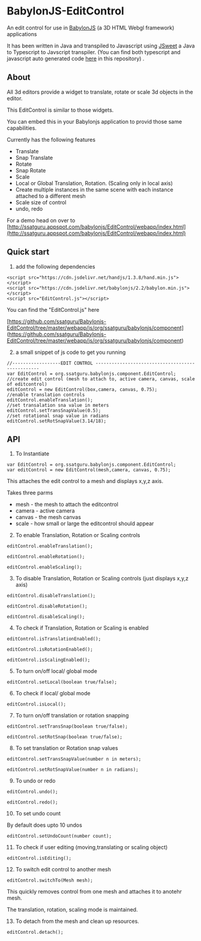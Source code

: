 # BabylonJS-EditControl
An edit control for use in [BabylonJS](http://www.babylonjs.com/) (a 3D HTML Webgl framework)  applications

It has been written in Java and transpiled to Javascript using [JSweet](http://www.jsweet.org/)  a Java to Typescript to Javscript transpiler. (You can find both typescript and javascript auto generated code  [here](https://github.com/ssatguru/Babylonjs-EditControl/tree/master/webapp/js/org/ssatguru/babylonjs/component) in this repository) .

## About
All 3d editors provide a widget to translate, rotate or scale 3d objects in the editor.

This EditControl is similar to those widgets.

You can embed this in your Babylonjs application to provid those same capabilities.

Currently has the following features

* Translate 
* Snap Translate
* Rotate 
* Snap Rotate
* Scale 
* Local or Global  Translation, Rotation. (Scaling only in local axis)
* Create multiple instances in the same scene with each instance attached to a different mesh
* Scale size of control
* undo, redo

For a demo head on over to [http://ssatguru.appspot.com/babylonjs/EditControl/webapp/index.html](http://ssatguru.appspot.com/babylonjs/EditControl/webapp/index.html)

## Quick start

1) add the following dependencies 
 ```
<script src="https://cdn.jsdelivr.net/handjs/1.3.8/hand.min.js"></script>
<script src="https://cdn.jsdelivr.net/babylonjs/2.2/babylon.min.js"></script>
<script src="EditControl.js"></script>
```
You can find the "EditControl.js" here

[https://github.com/ssatguru/Babylonjs-EditControl/tree/master/webapp/js/org/ssatguru/babylonjs/component] (https://github.com/ssatguru/Babylonjs-EditControl/tree/master/webapp/js/org/ssatguru/babylonjs/component)

2) a small snippet of js code to get you running
```
//------------------EDIT CONTROL -------------------------------------------------
var EditControl = org.ssatguru.babylonjs.component.EditControl;
//create edit control (mesh to attach to, active camera, canvas, scale of editcontrol)
editControl = new EditControl(box,camera, canvas, 0.75);
//enable translation controls
editControl.enableTranslation();
//set transalation sna value in meters
editControl.setTransSnapValue(0.5);
//set rotational snap value in radians
editControl.setRotSnapValue(3.14/18);
```
## API
1) To Instantiate
```
var EditControl = org.ssatguru.babylonjs.component.EditControl;
var editControl = new EditControl(mesh,camera, canvas, 0.75);
```
This attaches the edit control to a mesh and displays  x,y,z axis.

Takes three parms
* mesh - the mesh to attach the editcontrol
* camera - active camera
* canvas - the mesh canvas 
* scale - how small or large the editcontrol should appear


2) To enable Translation, Rotation or Scaling controls
```
editControl.enableTranslation();
```
```
editControl.enableRotation();
```
```
editControl.enableScaling();
```
3) To disable Translation, Rotation or Scaling controls (just displays x,y,z axis)
```
editControl.disableTranslation();
```
```
editControl.disableRotation();
```
```
editControl.disableScaling();
```
4) To check if Translation, Rotation or Scaling is enabled
```
editControl.isTranslationEnabled();
```
```
editControl.isRotationEnabled();
```
```
editControl.isScalingEnabled();
```
5) To turn on/off local/ global mode
```
editControl.setLocal(boolean true/false);
```
6) To check if local/ global mode
```
editControl.isLocal();
```
7) To turn on/off translation or rotation snapping
```
editControl.setTransSnap(boolean true/false);
```
```
editControl.setRotSnap(boolean true/false);
```
8) To set translation or Rotation snap values
```
editControl.setTransSnapValue(number n in meters);
```
```
editControl.setRotSnapValue(number n in radians);
```
9) To undo or redo
```
editControl.undo();
```
```
editControl.redo();
```
10) To set undo count

By default does upto 10 undos
```
editControl.setUndoCount(number count);
```
11) To check if user editing (moving,translating or scaling object)
```
editControl.isEditing();
```
12) To switch edit control to another mesh
```
editControl.switchTo(Mesh mesh);
```
This quickly removes control from one mesh and attaches it to anotehr mesh.

The translation, rotation, scaling mode is maintained.

13) To detach from the mesh and clean up resources.
```
editControl.detach();
```
